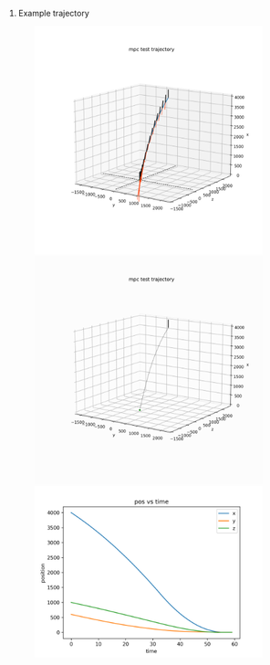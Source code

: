 1. Example trajectory
<div style="text-align: center;">
  <img src="images/trajectory.png" alt="trajectory" width="400" />
  <img src="images/animation.gif" alt="animation" width="400" />
</div>

<div style="text-align: center;">
  <img src="images/position.png" alt="trajectory" width="400" />
</div>
